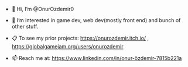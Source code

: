 - 👋 Hi, I’m @OnurOzdemir0
- 👀 I’m interested in game dev, web dev(mostly front end) and bunch of other stuff. 
- 📋 To see my prior projects: https://onurozdemir.itch.io/ , https://globalgamejam.org/users/onurozdemir 


- 📫 Reach me at:  https://www.linkedin.com/in/onur-özdemir-7815b221a

<!---
OnurOzdemir0/OnurOzdemir0 is a ✨ special ✨ repository because its `README.md` (this file) appears on your GitHub profile.
You can click the Preview link to take a look at your changes.
--->
